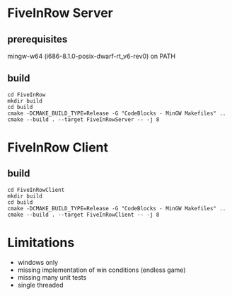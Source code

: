 # FiveInRow Server
## prerequisites
mingw-w64 (i686-8.1.0-posix-dwarf-rt_v6-rev0) on PATH

## build
```
cd FiveInRow
mkdir build
cd build
cmake -DCMAKE_BUILD_TYPE=Release -G "CodeBlocks - MinGW Makefiles" ..
cmake --build . --target FiveInRowServer -- -j 8
```

# FiveInRow Client
## build
```
cd FiveInRowClient
mkdir build
cd build
cmake -DCMAKE_BUILD_TYPE=Release -G "CodeBlocks - MinGW Makefiles" ..
cmake --build . --target FiveInRowClient -- -j 8
```

# Limitations
- windows only
- missing implementation of win conditions (endless game)
- missing many unit tests
- single threaded
